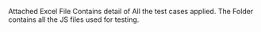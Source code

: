 Attached Excel File Contains detail of All the test cases applied.
The Folder contains all the JS files used for testing.
